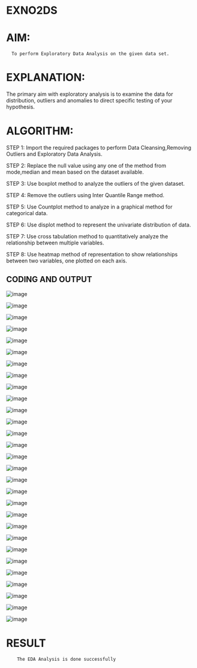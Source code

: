 # EXNO2DS
# AIM:
      To perform Exploratory Data Analysis on the given data set.
      
# EXPLANATION:
  The primary aim with exploratory analysis is to examine the data for distribution, outliers and anomalies to direct specific testing of your hypothesis.
  
# ALGORITHM:
STEP 1: Import the required packages to perform Data Cleansing,Removing Outliers and Exploratory Data Analysis.

STEP 2: Replace the null value using any one of the method from mode,median and mean based on the dataset available.

STEP 3: Use boxplot method to analyze the outliers of the given dataset.

STEP 4: Remove the outliers using Inter Quantile Range method.

STEP 5: Use Countplot method to analyze in a graphical method for categorical data.

STEP 6: Use displot method to represent the univariate distribution of data.

STEP 7: Use cross tabulation method to quantitatively analyze the relationship between multiple variables.

STEP 8: Use heatmap method of representation to show relationships between two variables, one plotted on each axis.

## CODING AND OUTPUT
![image](https://github.com/user-attachments/assets/32590100-d207-436f-b068-35f9ec1ced36)

![image](https://github.com/user-attachments/assets/4d63e913-1381-4872-93e9-de97c02f8fad)

![image](https://github.com/user-attachments/assets/de046e20-d6c8-4e79-9470-fa13ee56011f)

![image](https://github.com/user-attachments/assets/08c7db00-23da-4d4a-9c7c-98e65273014e)

![image](https://github.com/user-attachments/assets/6c5a8632-9b76-4858-b149-0ce4a478c9a1)

![image](https://github.com/user-attachments/assets/098d7a08-d3f2-444d-80a0-804042cbee32)

![image](https://github.com/user-attachments/assets/2882e0d4-0176-4eb1-ae06-07d670119a64)

![image](https://github.com/user-attachments/assets/994aa1e2-8491-451c-993f-52910805d497)

![image](https://github.com/user-attachments/assets/0f54c1ef-ce95-4b61-a71a-17bedb7245ca)

![image](https://github.com/user-attachments/assets/8077de51-645d-47bb-9657-9def10966312)

![image](https://github.com/user-attachments/assets/f3643560-9404-4103-abf9-7ba40a3f9607)

![image](https://github.com/user-attachments/assets/6e9d33e6-1282-4a0d-adc0-6737f35e9dc3)

![image](https://github.com/user-attachments/assets/a2f180fd-a76d-479a-874c-1a3bee180cc8)

![image](https://github.com/user-attachments/assets/b368d15a-4ce7-48cc-aadf-5567bfbcde6d)

![image](https://github.com/user-attachments/assets/6b4a62c6-7ee2-4e21-8627-9a6211448fd7)

![image](https://github.com/user-attachments/assets/c9b83269-397b-423c-8caf-3c8bd568521f)

![image](https://github.com/user-attachments/assets/7c86e622-99bc-4897-8fa4-d28bc757477f)

![image](https://github.com/user-attachments/assets/163e1fa6-3298-48bd-95c3-e698c8973c56)

![image](https://github.com/user-attachments/assets/59ff54b1-3a9a-4429-8293-06d16e5721c3)

![image](https://github.com/user-attachments/assets/7baa6f66-05f9-4c5a-9171-cd041263c8f9)

![image](https://github.com/user-attachments/assets/b767793c-76f5-45d5-a647-1f25d493fa63)

![image](https://github.com/user-attachments/assets/43cd7069-48e0-445d-b471-33f0f06fdc11)

![image](https://github.com/user-attachments/assets/d0106b3f-c3c0-4066-b541-68fdf192b65e)

![image](https://github.com/user-attachments/assets/420ca0d3-c069-4e81-a9de-b989d53de795)

![image](https://github.com/user-attachments/assets/a7d197f6-f733-4459-a229-23983ff7ee68)

![image](https://github.com/user-attachments/assets/031b5c02-ded4-4bcd-9a8d-bb95d760e0a2)

![image](https://github.com/user-attachments/assets/32a98b26-6fbd-4808-87c0-42a755b3c1cf)

![image](https://github.com/user-attachments/assets/a930c203-24d0-43f0-a7aa-a4c09733f5a4)

![image](https://github.com/user-attachments/assets/ac91ff66-8971-490a-b6c3-c0a290b42fc8)







# RESULT
        The EDA Analysis is done successfully
